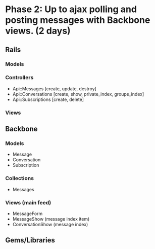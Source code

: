 # Phase 2: Up to ajax polling and posting messages with Backbone views. (2 days)
## Rails
### Models
### Controllers
- Api::Messages [create, update, destroy]
- Api::Conversations [create, show, private_index, groups_index]
- Api::Subscriptions [create, delete]
### Views
## Backbone
### Models
- Message
- Conversation
- Subscription
### Collections
- Messages
### Views (main feed)
- MessageForm
- MessageShow      (message index item)
- ConversationShow (message index)
## Gems/Libraries
